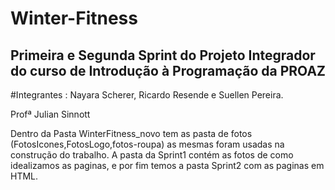 # Winter-Fitness
## Primeira e  Segunda Sprint  do Projeto Integrador do curso de Introdução à Programação da PROAZ 
#Integrantes : 
Nayara Scherer,
Ricardo  Resende e 
Suellen Pereira.

Profª Julian  Sinnott

Dentro da Pasta WinterFitness_novo tem as pasta de fotos (FotosIcones,FotosLogo,fotos-roupa) as mesmas foram  usadas na construção do trabalho. A pasta  da Sprint1 contém as fotos  de como idealizamos as paginas, e por fim temos a pasta Sprint2 com as paginas em HTML.
